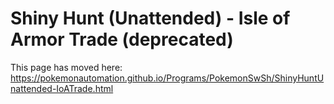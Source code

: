 # Shiny Hunt (Unattended) - Isle of Armor Trade (deprecated)

This page has moved here: https://pokemonautomation.github.io/Programs/PokemonSwSh/ShinyHuntUnattended-IoATrade.html

